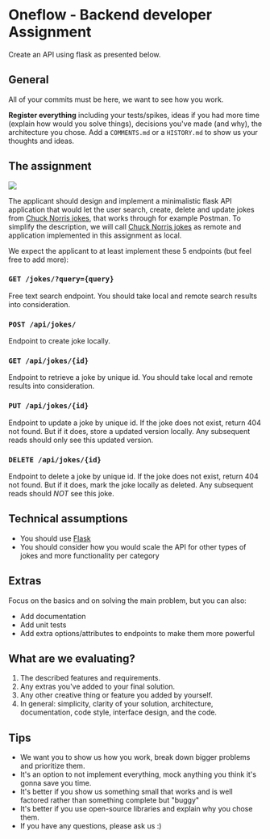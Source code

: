 # Oneflow - Backend developer Assignment

Create an API using flask as presented below.

## General

All of your commits must be here, we want to see how you work.

**Register everything** including your tests/spikes, ideas if you had more time (explain how would you solve things), decisions you've made (and why), the architecture you chose. Add a `COMMENTS.md` or a `HISTORY.md` to show us your thoughts and ideas.

## The assignment
![](https://api.chucknorris.io/img/chucknorris_logo_coloured_small.png)

The applicant should design and implement a minimalistic flask API application that would let the user search, create, delete and update jokes from [Chuck Norris jokes](https://api.chucknorris.io/), that works through for example Postman. To simplify the description, we will call [Chuck Norris jokes](https://api.chucknorris.io/) as remote and application implemented in this assignment as local.

We expect the applicant to at least implement these 5 endpoints (but feel free to add more):

### `GET /jokes/?query={query}`
Free text search endpoint. You should take local and remote search results into consideration.

### `POST /api/jokes/`
Endpoint to create joke locally.

### `GET /api/jokes/{id}`
Endpoint to retrieve a joke by unique id. You should take local and remote results into consideration.

### `PUT /api/jokes/{id}`
Endpoint to update a joke by unique id. If the joke does not exist, return 404 not found. But if it does, store a updated version locally. Any subsequent reads should only see this updated version.

### `DELETE /api/jokes/{id}`
Endpoint to delete a joke by unique id. If the joke does not exist, return 404 not found. But if it does, mark the joke locally as deleted. Any subsequent reads should *NOT* see this joke.


## Technical assumptions

- You should use [Flask](https://flask.palletsprojects.com/en/1.1.x/)
- You should consider how you would scale the API for other types of jokes and more functionality per category

## Extras

Focus on the basics and on solving the main problem, but you can also:

- Add documentation
- Add unit tests
- Add extra options/attributes to endpoints to make them more powerful

## What are we evaluating?

1. The described features and requirements.
2. Any extras you've added to your final solution.
3. Any other creative thing or feature you added by yourself.
4. In general: simplicity, clarity of your solution, architecture, documentation, code style, interface design, and the code.

## Tips

- We want you to show us how you work, break down bigger problems and prioritize them.
- It's an option to not implement everything, mock anything you think it's gonna save you time.
- It's better if you show us something small that works and is well factored rather than something complete but "buggy"
- It's better if you use open-source libraries and explain why you chose them.
- If you have any questions, please ask us :)
